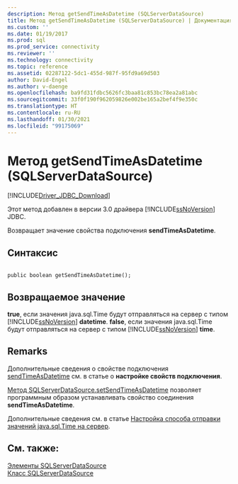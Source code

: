 ```yaml
---
description: Метод getSendTimeAsDatetime (SQLServerDataSource)
title: Метод getSendTimeAsDatetime (SQLServerDataSource) | Документация Майкрософт
ms.custom: ''
ms.date: 01/19/2017
ms.prod: sql
ms.prod_service: connectivity
ms.reviewer: ''
ms.technology: connectivity
ms.topic: reference
ms.assetid: 02287122-5dc1-455d-987f-95fd9a69d503
author: David-Engel
ms.author: v-daenge
ms.openlocfilehash: ba9fd31fdbc5626fc3baa81c853bc78ea2a81abc
ms.sourcegitcommit: 33f0f190f962059826e002be165a2bef4f9e350c
ms.translationtype: HT
ms.contentlocale: ru-RU
ms.lasthandoff: 01/30/2021
ms.locfileid: "99175069"
---
```

# <a name="getsendtimeasdatetime-method-sqlserverdatasource"></a>Метод getSendTimeAsDatetime (SQLServerDataSource)
[!INCLUDE[Driver_JDBC_Download](../../../includes/driver_jdbc_download.md)]

  Этот метод добавлен в версии 3.0 драйвера [!INCLUDE[ssNoVersion](../../../includes/ssnoversion-md.md)] JDBC.  
  
 Возвращает значение свойства подключения **sendTimeAsDatetime**.  
  
## <a name="syntax"></a>Синтаксис  
  
```  
  
public boolean getSendTimeAsDatetime();  
```  
  
## <a name="return-value"></a>Возвращаемое значение  
 **true**, если значения java.sql.Time будут отправляться на сервер с типом [!INCLUDE[ssNoVersion](../../../includes/ssnoversion-md.md)] **datetime**. **false**, если значения java.sql.Time будут отправляться на сервер с типом [!INCLUDE[ssNoVersion](../../../includes/ssnoversion-md.md)] **time**.  
  
## <a name="remarks"></a>Remarks  
 Дополнительные сведения о свойстве подключения [sendTimeAsDatetime](../../../connect/jdbc/setting-the-connection-properties.md) см. в статье о **настройке свойств подключения**.  
  
 [Метод SQLServerDataSource.setSendTimeAsDatetime](../../../connect/jdbc/reference/setsendtimeasdatetime-method-sqlserverdatasource.md) позволяет программным образом устанавливать свойство соединения **sendTimeAsDatetime**.  
  
 Дополнительные сведения см. в статье [Настройка способа отправки значений java.sql.Time на сервер](../../../connect/jdbc/configuring-how-java-sql-time-values-are-sent-to-the-server.md).  
  
## <a name="see-also"></a>См. также:  
 [Элементы SQLServerDataSource](../../../connect/jdbc/reference/sqlserverdatasource-members.md)   
 [Класс SQLServerDataSource](../../../connect/jdbc/reference/sqlserverdatasource-class.md)  
  
  
